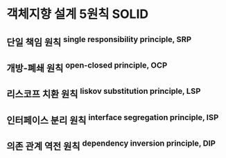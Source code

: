# 객체지향 설계 5원칙 SOLID

## 단일 책임 원칙 <sup>single responsibility principle, SRP</sup>

## 개방-폐쇄 원칙 <sup>open-closed principle, OCP</sup>

## 리스코프 치환 원칙 <sup>liskov substitution principle, LSP</sup>

## 인터페이스 분리 원칙 <sup>interface segregation principle, ISP</sup>

## 의존 관계 역전 원칙 <sup>dependency inversion principle, DIP</sup>
